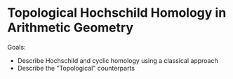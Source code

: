 # Topological Hochschild Homology  in Arithmetic Geometry

Goals:
- Describe Hochschild and cyclic homology using a classical approach
- Describe the "Topological" counterparts